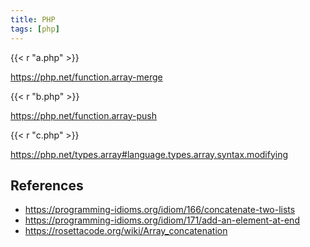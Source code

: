 ```yaml
---
title: PHP
tags: [php]
---
```


{{< r "a.php" >}}

<https://php.net/function.array-merge>

{{< r "b.php" >}}

<https://php.net/function.array-push>

{{< r "c.php" >}}

<https://php.net/types.array#language.types.array.syntax.modifying>

## References

- <https://programming-idioms.org/idiom/166/concatenate-two-lists>
- <https://programming-idioms.org/idiom/171/add-an-element-at-end>
- <https://rosettacode.org/wiki/Array_concatenation>
